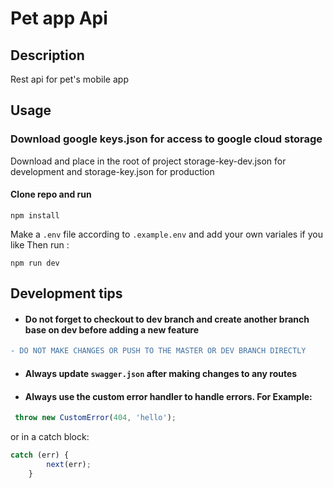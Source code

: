 # Pet app Api

## Description

Rest api for pet's mobile app

## Usage

### Download google keys.json for access to google cloud storage

Download and place in the root of project storage-key-dev.json for development and storage-key.json for production

#### Clone repo and run

```
npm install
```

Make a `.env` file according to `.example.env` and add your own variales if you like
Then run :

```
npm run dev
```

## Development tips

-   #### Do not forget to checkout to dev branch and create another branch base on dev before adding a new feature

```diff
- DO NOT MAKE CHANGES OR PUSH TO THE MASTER OR DEV BRANCH DIRECTLY
```

-   #### Always update `swagger.json` after making changes to any routes
-   #### Always use the custom error handler to handle errors. For Example:

```Javascript
 throw new CustomError(404, 'hello');
```

or in a catch block:

```Javascript
catch (err) {
        next(err);
    }
```
